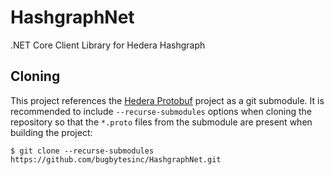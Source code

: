 # HashgraphNet
.NET Core Client Library for Hedera Hashgraph

## Cloning
This project references the [Hedera Protobuf](https://github.com/hashgraph/hedera-protobuf) project as a git submodule.  It is recommended to include ```--recurse-submodules``` options when cloning the repository so that the ```*.proto``` files from the submodule are present when building the project:
```
$ git clone --recurse-submodules https://github.com/bugbytesinc/HashgraphNet.git
```
